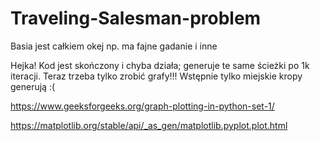 # Traveling-Salesman-problem

Basia jest całkiem okej np. ma fajne gadanie i inne 

Hejka! Kod jest skończony i chyba działa; generuje te same ścieżki po 1k iteracji. Teraz trzeba tylko zrobić grafy!!! Wstępnie tylko miejskie kropy generują :(

https://www.geeksforgeeks.org/graph-plotting-in-python-set-1/

https://matplotlib.org/stable/api/_as_gen/matplotlib.pyplot.plot.html

